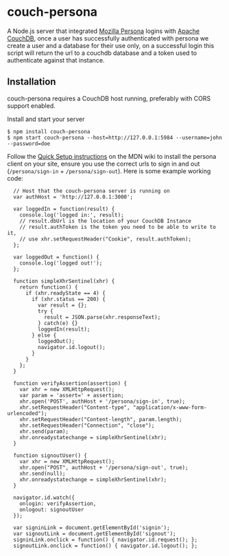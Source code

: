 couch-persona
==================================================

A Node.js server that integrated [Mozilla Persona](https://login.persona.org/) logins with [Apache CouchDB](http://couchdb.apache.org/), once a user has successfully authenticated with persona we create a user and a database for their use only, on a successful login this script will return the url to a couchdb database and a token used to authenticate against that instance.

Installation
----------

couch-persona requires a CouchDB host running, preferably with CORS support enabled.

Install and start your server

    $ npm install couch-persona
    $ npm start couch-persona --host=http://127.0.0.1:5984 --username=john --password=doe

Follow the [Quick Setup instructions](https://developer.mozilla.org/en-US/docs/Mozilla/Persona/Quick_Setup) on the MDN wiki to install the persona client on your site, ensure you use the correct urls to sign in and out (`/persona/sign-in` + `/persona/sign-out`). Here is some example working code:

```
  // Host that the couch-persona server is running on
  var authHost = 'http://127.0.0.1:3000';

  var loggedIn = function(result) { 
    console.log('logged in:', result);
    // result.dbUrl is the location of your CouchDB Instance
    // result.authToken is the token you need to be able to write to it, 
    // use xhr.setRequestHeader("Cookie", result.authToken);
  };

  var loggedOut = function() { 
    console.log('logged out!');
  };
  
  function simpleXhrSentinel(xhr) {
    return function() {
      if (xhr.readyState == 4) {
        if (xhr.status == 200) {
          var result = {};
          try { 
            result = JSON.parse(xhr.responseText);
          } catch(e) {}
          loggedIn(result);
        } else {
          loggedOut();
          navigator.id.logout();
        } 
      } 
    };
  }

  function verifyAssertion(assertion) {
    var xhr = new XMLHttpRequest();
    var param = 'assert=' + assertion;
    xhr.open('POST', authHost + '/persona/sign-in', true);
    xhr.setRequestHeader("Content-type", "application/x-www-form-urlencoded");
    xhr.setRequestHeader("Content-length", param.length);
    xhr.setRequestHeader("Connection", "close");
    xhr.send(param);
    xhr.onreadystatechange = simpleXhrSentinel(xhr); 
  }

  function signoutUser() {
    var xhr = new XMLHttpRequest();
    xhr.open("POST", authHost + '/persona/sign-out', true);
    xhr.send(null);
    xhr.onreadystatechange = simpleXhrSentinel(xhr); 
  }

  navigator.id.watch({
    onlogin: verifyAssertion,
    onlogout: signoutUser 
  });

  var signinLink = document.getElementById('signin');
  var signoutLink = document.getElementById('signout');
  signinLink.onclick = function() { navigator.id.request(); };
  signoutLink.onclick = function() { navigator.id.logout(); };
```
